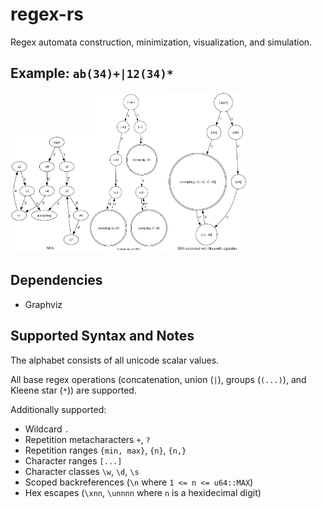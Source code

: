 # regex-rs

Regex automata construction, minimization, visualization, and simulation.

## Example: `ab(34)+|12(34)*`

<img src="./doc/nfa1.png" width="25%"><img src="./doc/dfa_nonmin1.png" width="25%"><img src="./doc/dfa_min1.png" width="25%">

## Dependencies

- Graphviz

## Supported Syntax and Notes

The alphabet consists of all unicode scalar values.

All base regex operations (concatenation, union (`|`), groups (`(...)`), and Kleene star (`*`)) are supported.

Additionally supported:

- Wildcard `.`
- Repetition metacharacters `+`, `?`
- Repetition ranges `{min, max}`, `{n}`, `{n,}`
- Character ranges `[...]`
- Character classes `\w`, `\d`, `\s`
- Scoped backreferences (`\n` where `1 <= n <= u64::MAX`)
- Hex escapes (`\xnn`, `\unnnn` where `n` is a hexidecimal digit)
